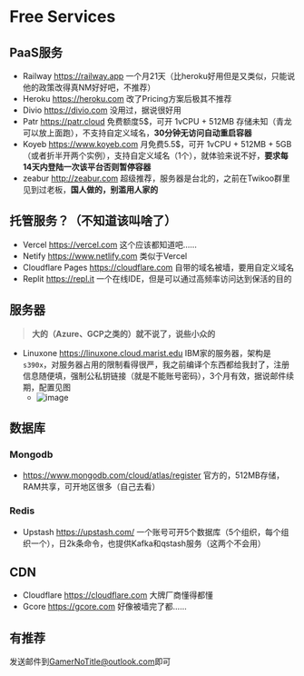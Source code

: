 # Free Services

## PaaS服务

- Railway https://railway.app 一个月21天（比heroku好用但是又类似，只能说他的政策改得真NM好好吧，不推荐）
- Heroku https://heroku.com 改了Pricing方案后极其不推荐
- Divio https://divio.com 没用过，据说很好用
- Patr https://patr.cloud 免费额度5$，可开 1vCPU + 512MB 存储未知（青龙可以放上面跑），不支持自定义域名，**30分钟无访问自动重启容器**
- Koyeb https://www.koyeb.com 月免费5.5$，可开 1vCPU + 512MB + 5GB （或者折半开两个实例），支持自定义域名（1个），就体验来说不好，**要求每14天内登陆一次该平台否则暂停容器**
- zeabur http://zeabur.com 超级推荐，服务器是台北的，之前在Twikoo群里见到过老板，**国人做的，别滥用人家的**

## 托管服务？（不知道该叫啥了）

- Vercel https://vercel.com 这个应该都知道吧……
- Netify https://www.netlify.com 类似于Vercel
- Cloudflare Pages https://cloudflare.com 自带的域名被墙，要用自定义域名
- Replit https://repl.it 一个在线IDE，但是可以通过高频率访问达到保活的目的

## 服务器

> **大的（Azure、GCP之类的）就不说了，说些小众的**

- Linuxone https://linuxone.cloud.marist.edu IBM家的服务器，架构是`s390x`，对服务器占用的限制看得很严，我之前编译个东西都给我封了，注册信息随便填，强制公私钥链接（就是不能账号密码），3个月有效，据说邮件续期，配置见图
  - ![image](https://user-images.githubusercontent.com/28426291/230571639-7a050d26-ce45-425d-b19d-457b138b4073.png)

## 数据库

### Mongodb

- https://www.mongodb.com/cloud/atlas/register 官方的，512MB存储，RAM共享，可开地区很多（自己去看）

### Redis

- Upstash https://upstash.com/ 一个账号可开5个数据库（5个组织，每个组织一个），日2k条命令，也提供Kafka和qstash服务（这两个不会用）

## CDN

- Cloudflare https://cloudflare.com 大牌厂商懂得都懂
- Gcore https://gcore.com 好像被墙完了都……

## 有推荐

发送邮件到[GamerNoTitle@outlook.com](mailto:GamerNoTitle@outlook.com)即可
